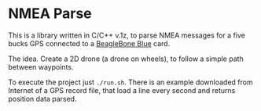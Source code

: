 # NMEA Parse

This is a library written in C/C++ v.1z, to parse NMEA messages for a five bucks GPS connected to a [BeagleBone Blue](https://beagleboard.org/blue) card.

The idea. Create a 2D drone (a drone on wheels), to follow a simple path between waypoints.

To execute the project just `./run.sh`. There is an example downloaded from Internet of a GPS record file, that load a line every second and returns position data parsed.
